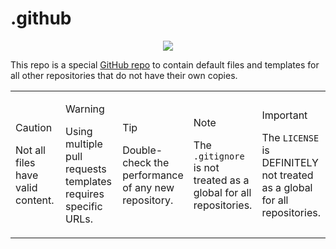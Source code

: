 # .github

<p align="center">
  <kbd>
      <img src="https://img.shields.io/badge/GitHub-7BBB6E?logo=GitHub&logoColor=white" />
  </kbd>
</p>

This repo is a special [GitHub repo](https://docs.github.com/en/communities/setting-up-your-project-for-healthy-contributions/creating-a-default-community-health-file) to contain default files and templates for all other repositories that do not have their own copies.

<table>
  <tbody>
    <tr>
<td style="width: 20%;">

> [!CAUTION]
> Not all files have valid content.</td>
</td>
<td style="width: 20%;">

> [!WARNING]
> Using multiple pull requests templates requires specific URLs.</td>

</td>
<td style="width: 20%;">

> [!TIP]
> Double-check the performance of any new repository.
<td style="width: 20%;">

> [!NOTE]
> The `.gitignore` is not treated as a global for all repositories.</td>
<td style="width: 20%;">

> [!IMPORTANT]
> The `LICENSE` is DEFINITELY not treated as a global for all repositories.</td>
    </tr>
  </tbody>
</table>
